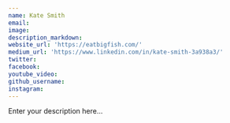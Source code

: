 ```yaml
---
name: Kate Smith
email:
image:
description_markdown:
website_url: 'https://eatbigfish.com/'
medium_url: 'https://www.linkedin.com/in/kate-smith-3a938a3/'
twitter:
facebook:
youtube_video:
github_username:
instagram:
---
```


Enter your description here...
